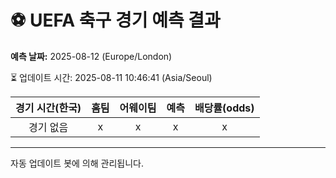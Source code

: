 # ⚽️ UEFA 축구 경기 예측 결과

**예측 날짜:** 2025-08-12 (Europe/London)

⏳ 업데이트 시간: 2025-08-11 10:46:41 (Asia/Seoul)

| 경기 시간(한국) | 홈팀 | 어웨이팀 | 예측 | 배당률(odds) |
|:-------------:|:-----:|:-------:|:-----:|:------------:|
| 경기 없음 | x | x | x | x |

---
자동 업데이트 봇에 의해 관리됩니다.
